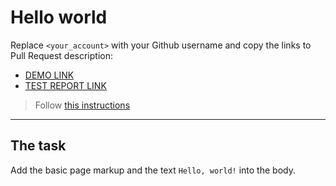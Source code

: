 # Hello world
Replace `<your_account>` with your Github username and copy the links to Pull Request description:
- [DEMO LINK](https://MabuzaM.github.io/layout_hello-world/)
- [TEST REPORT LINK](https://MabuzaM.github.io/layout_hello-world/report/html_report/)

> Follow [this instructions](https://mate-academy.github.io/layout_task-guideline/#how-to-solve-the-layout-tasks-on-github)
___

## The task
Add the basic page markup and the text `Hello, world!` into the body.

